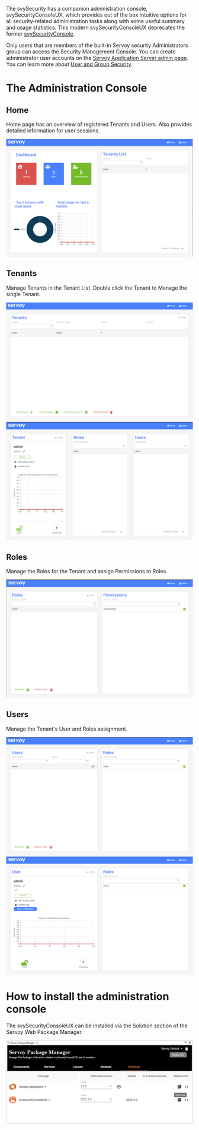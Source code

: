 The svySecurity has a companion administration console, svySecurityConsoleUX, which provides out of the box intuitive options for all security-related administration tasks along with some useful summary and usage statistics.
This modern svySecurityConsoleUX deprecates the former [svySecurityConsole](Classic-Security-Management-Console.md).

Only users that are members of the built-in Servoy security Administrators group can access the Security Management Console. You can create administrator user accounts on the [Servoy  Application Server admin page](https://wiki.servoy.com/display/public/DOCS/Servoy+Admin+Page).
You can learn more about [User and Group Security](https://wiki.servoy.com/display/DOCS/Defining+User+and+Group+Security).

# The Administration Console

## Home

Home page has an overview of registered Tenants and Users. Also provides detailed information for user sessions. 

![Security Management Console Home Page](images/svySecurityConsoleUX/svySecurityConsoleUXHomePage.png)

## Tenants

Manage Tenants in the Tenant List.
Double click the Tenant to Manage the single Tenant.

![Security Management Console Tenants List Page](images/svySecurityConsoleUX/svySecurityConsoleUXTenantsPage.png)
![Security Management Console Tenant Page](images/svySecurityConsoleUX/svySecurityConsoleUXTenantPage.png)

## Roles

Manage the Roles for the Tenant and assign Permissions to Roles.

![Security Management Console Roles List Page](images/svySecurityConsoleUX/svySecurityConsoleUXRolesPage.png)

## Users

Manage the Tenant's User and Roles assignment.

![Security Management Console Users List Page](images/svySecurityConsoleUX/svySecurityConsoleUXUserRolesPage.png)
![Security Management Console User Page](images/svySecurityConsoleUX/svySecurityConsoleUXUserPage.png)

# How to install the administration console

The svySecurityConsoleUX can be installed via the Solution section of the Servoy Web Package Manager.

![Security Management Console WPM](images/svySecurityConsoleUX/svySecurityConsoleUX.png)